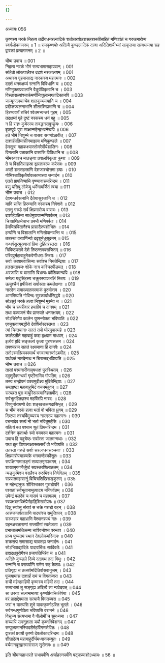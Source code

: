 ```yaml
---
{}

---
```



अध्यायः 056

कृष्णस्य नरकं निहत्य तदीयधनरत्नादिकं शतोत्तरषोडशसहस्रस्त्रीसहितं मणिपर्वतं च गरुडमारोप्य स्वर्गलोकगमनम् ॥ 1 ॥ रामकृष्णयोः अदित्यै कुण्डलादिकं दत्त्वा अदितिशचीभ्यां सत्कृतया सत्यभामया सह द्वारकां प्रत्यागमनम् ॥ 2 ॥

भीष्म उवाच ॥	001  
निहत्य नरकं भौमं सत्यभामासहायवान् ।	001  
सहितो लोकपालैश्च ददर्श नरकालयम् ॥	001  
अथास्य गृहमासाद्य नारकस्य महात्मनः ।	002  
ददर्श धनमक्षय्यं रत्नानि विविधानि च ॥	002  
मणिमुक्ताप्रवालानि वैडूर्यविकृतानि च ।	003  
विस्ताराल्पांश्चार्कमणीन्विपुलान्स्फाटिकानपि ॥	003  
जाम्बूनदमयान्येव शातकुम्भमयानि च ।	004  
प्रदीप्तज्वलनाभानि शीतरश्मिप्रभाणि च ॥	004  
हिरण्यवर्णं रुचिरं श्वेतमभ्यन्तरं गृहम् ।	005  
तदक्षय्यं गृहे दृष्टं नरकस्य धनं बहु ॥	005  
न हि राज्ञः कुबेरस्य तावद्धनसमुच्छ्रयः ।	006  
दृष्टपूर्वः पुरा साक्षान्महेन्द्रभवनेष्वपि ॥	006  
हते भौमे निशुम्भे च वासवः सगणोऽब्रवीत् ।	007  
दाशार्हपतिमासीनमाहृत्य मणिकुण्डले ॥	007  
हेमसूत्रा महाकक्ष्यास्तोमरैर्वीर्यशालिनः ।	008  
विमलानि पताकानि वासांसि विविधानि च ॥	008  
भीमरूपाश्च मातङ्गाः प्रवालविकृताः कुथाः ।	009  
ते च विंशतिसाहस्रा द्वास्तावत्यः करेणवः ॥	009  
अष्टौ शतसहस्राणि देशजाश्चोत्तमा हयाः ।	010  
गोभिश्चाविकृतैर्यावत्कामात्तव जनार्दन ॥	010  
एतत्ते प्रापयिष्यामि वृष्ण्यावासमरिन्दम ।	011  
वसु यत्त्रिषु लोकेषु धर्मेणावर्जितं त्वया ॥	011  
भीष्म उवाच ।	012  
देवगन्धर्वरत्नानि दैतेयासुरजानि च ।	012  
यानि सन्ति हिरण्यानि नरकस्य निवेशने ॥	012  
एतत्तु गरुडे सर्वं क्षिप्रमारोप्य वासवः ।	013  
दार्शार्हपतिना सार्धमुपायान्मणिपर्वतम् ॥	013  
चित्रग्रथितमेघाभः प्रबभौ मणिपर्वतः ।	014  
हेमचित्रवितानैश्च प्रासादैरुपशोभितः ॥	014  
हर्म्याणि च विशालानि मणिसोपानवन्ति च ।	015  
तत्रस्था वरवर्णिन्यो ददृशुर्मधुसूदनम् ॥	015  
गन्धर्वसुरमुख्यानां प्रिया दुहितरस्तदा ।	016  
त्रिविष्टपसमे देशे तिष्ठन्तमपराजितम् ॥	016  
परिवव्रुर्महाबाहुमेकवेणीधराः स्त्रियः ।	017  
सर्वाः काषायवासिन्यः सर्वाश्च नियतेन्द्रियाः ॥	017  
व्रतसन्तापजः शोके नात्र कश्चिदपीडयत् ।	018  
अरजांसि च वासांसि बिभ्रत्यः कौशिकान्यपि ॥	018  
समेत्य यदुसिंहस्य चक्रुरस्याञ्जलिं स्त्रियः ।	019  
ऊचुश्चैनं हृषीकेशं सर्वास्ताः कमलेक्षणाः ॥	019  
नारदेन समाख्यातमस्माकं पुरुषोत्तम ।	020  
आगमिष्यति गोविन्दः सुरकार्यार्थसिद्धये ॥	020  
सोऽसुरं नरकं हत्वा निशुम्भं मुरमेव च ।	021  
भौमं च सपरीवारं हयग्रीवं च दानवम् ॥	021  
तथा पञ्चजनं चैव प्राप्स्यते धनमक्षयम् ।	022  
सोऽचिरेणैव कालेन युष्मन्मोक्ता भविष्यति ॥	022  
एवमुक्त्वागमद्धीरो देवर्षिर्नारदस्तथा ।	023  
त्वां चिन्तयानाः सततं तपो घोरमुपास्महे ॥	023  
कालेऽतीते महाबाहुं कदा द्रक्ष्याम माधवम् ।	024  
इत्येवं हृदि सङ्कल्पं कृत्वा पुरुषसत्तम ।	024  
तपश्चराम सततं रक्ष्यमाणा हि दानवैः ॥	024  
ततोऽस्मत्प्रियकामार्थं भगवान्मारुतोऽब्रवीत् ।	025  
यथोक्तं नारदेनाथ न चिरात्तद्भविष्यति ॥	025  
भीष्म उवाच ॥	026  
तासां परमनारीणामृषभाक्षं पुरःस्थितम् ।	026  
ददृशुर्देवगन्धर्वा गृष्टीनामिव गोपतिम् ॥	026  
तस्य चन्द्रोपमं वक्त्रमुदीक्ष्य मुदितेन्द्रियाः ।	027  
सम्प्रहृष्टा महाबाहुमिदं वचनमब्रुवन् ॥	027  
सत्यव्रत पुरा वायुरिदमस्मानिहाब्रवीत् ।	028  
सर्वभूतहितज्ञश्च महर्षिरपि नारदः ॥	028  
विष्णुर्नारायणो देवः शङ्खचक्रगदासिभृत् ।	029  
स भौमं नरकं हत्वा भर्ता वो भविता ध्रुवम् ॥	029  
दिष्ट्या तस्यर्षिमुख्यस्य नारदस्य महात्मनः ।	030  
वचनादेव सत्यं नो भर्ता भवितुमर्हसि ॥	030  
यत्प्रियं बत पश्याम श्रुतं प्रियमरिन्दम ।	031  
दर्शनेन कृतार्थाः स्मो वयमस्य महात्मनः ॥	031  
उवाच हि यदुश्रेष्ठः सर्वास्ता जातमन्मथाः ।	032  
यथा ब्रूत विशालाक्ष्यस्तत्सर्वं वो भविष्यति ॥	032  
ततस्ता गरुडे सर्वाः सरत्नधनसञ्चयाः ।	033  
क्षिप्रमारोपयाञ्चक्रे भगवान्देवकीसुतः ॥	033  
सपक्षिगणमातङ्गं सव्यालमृगपन्नगम् ।	034  
शाखामृगगणैर्जुष्टं सप्रस्तरशिलातलम् ॥	034  
न्यङ्कुभिश्च वराहैश्च रुरुभिश्च निषेवितम् ।	035  
सप्रपातमहासानुं विचित्रशिखिसङ्कुलम् ॥	035  
स महेन्द्रानुजः शौरिश्चकार गुरुडोपरि ।	036  
पश्यतां सर्वभूतानामुत्पाट्य मणिपर्वतम् ॥	036  
उपेन्द्रं बलदेवं च वासवं च महाबलम् ।	037  
स्वपक्षबलविक्षेपैर्महाद्रिशिखरोपमः ॥	037  
दिक्षु सर्वासु संरावं स चक्रे गरुडो वहन् ।	038  
आरुजन्पर्वताग्राणि पादपांश्च समुत्क्षिपन् ॥	038  
सञ्जहार महाभ्राणि वैश्वानरपथं गतः ।	039  
ग्रहनक्षत्रताराणां सप्तर्षीणां स्वतेजसा ॥	039  
प्रभाजालमतिक्रम्य चाश्विनोश्च परन्तप ।	040  
प्राप्य पुण्यतमं स्थानं देवलोकमरिन्दमः ॥	040  
शक्रसद्म समासाद्य चावरुह्य जनार्दनः ।	041  
सोऽभिवाद्यादितेः पादावर्चितः सर्वदैवतैः ।	041  
ब्रह्मदक्षपुरोगैश्च प्रजापतिभिरेव च ॥	041  
अदितेः कुण्डले दिव्ये ददावथ तदा विभुः ।	042  
रत्नानि च परार्घ्याणि रामेण सह केशवः ॥	042  
प्रतिगृह्य च तत्सर्वमदितिर्वासवानुजम् ।	043  
पूजयामास दाशार्हं रामं च विगतज्वरा ॥	043  
शची महेन्द्रमहिषी कृष्णस्य महिषीं तदा ।	044  
सत्यभामां तु सङ्गृह्य अदित्यै सा न्यवेदयत् ॥	044  
सा तस्याः सत्यभामायाः कृष्णप्रियचिकीर्षया ।	045  
वरं प्रादाद्देवमाता सत्यायै विगतज्वरा ॥	045  
जरां न यास्यसि शुभे यावत्कृष्णोऽस्ति भूतले ।	046  
सर्वगन्धगुणोपेता भविष्यसि वरानने ॥	046  
विसृज्य सत्यभामा वै पौलोमीं च सुमध्यमा ।	047  
शच्यापि समनुज्ञाता ययौ कृष्णनिवेशनम् ॥	047  
सम्पूज्यमानस्त्रिदशैर्महर्षिगणसेवितः ।	048  
द्वारकां प्रययौ कृष्णो देवलोकादरिन्दमः ॥	048  
शीघ्रादेत्य महाबाहुर्दीर्घमध्वानमच्युतः ।	049  
वर्घमानपुरद्वारमाससाद सुरोत्तमः ॥ ॥	049  

इति श्रीमन्महाभारते सभापर्वणि अर्घाहरणपर्वणि षट्पञ्चाशोऽध्यायः ॥ 56 ॥